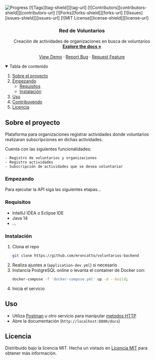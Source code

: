 <!-- PROJECT SHIELDS -->
![Progress](https://progress-bar.dev/30/?title=Desarrollo)
[![Tags][tag-shield]][tag-url]
[![Contributors][contributors-shield]][contributors-url]
[![Forks][forks-shield]][forks-url]
[![Issues][issues-shield]][issues-url]
[![MIT License][license-shield]][license-url]

<p align="center">

<h3 align="center">Red de Voluntarios</h3>

  <p align="center">
    Creación de actividades de organizaciones en busca de voluntarios
    <br />
    <a href="https://github.com/mroncatto/voluntarios-backend"><strong>Explore the docs »</strong></a>
    <br />
    <br />
    <a href="https://github.com/mroncatto/voluntarios-backend">View Demo</a>
    ·
    <a href="https://github.com/mroncatto/voluntarios-backend/issues">Report Bug</a>
    ·
    <a href="https://github.com/mroncatto/voluntarios-backend/issues">Request Feature</a>
  </p>
</p>

<!-- TABLE OF CONTENTS -->
<details open="open">
  <summary>Tabla de contenido</summary>
  <ol>
    <li>
      <a href="#sobre-el-proyecto">Sobre el proyecto</a>
    </li>
    <li>
      <a href="#empezando">Empezando</a>
      <ul>
        <li><a href="#requisitos">Requisitos</a></li>
        <li><a href="#instalacion">Instalación</a></li>
      </ul>
    </li>
    <li><a href="#uso">Uso</a></li>
    <li><a href="#contribuyendo">Contribuyendo</a></li>
    <li><a href="#licencia">Licencia</a></li>
  </ol>
</details>

<!-- ABOUT THE PROJECT -->
## Sobre el proyecto
Plataforma para organizaciones registrar actividades donde voluntarios realizaran subscripciones en dichas actividades.

Cuenta con las siguientes funcionalidades:
```
- Registro de voluntarios y organizaciones
- Registro actividades
- Subscripción de actividades que se desea voluntariar
```

<!-- GETTING STARTED -->
### Empezando

Para ejecutar la API siga las siguientes etapas...



### Requisitos

* IntelliJ IDEA o Eclipse IDE
* Java 14
* ...

### Instalación

1. Clona el repo
   ```sh
   git clone https://github.com/mroncatto/voluntarios-backend
    ```
2. Realiza ajustes a (`application-dev.yml`) si necesario
3. Instancia PostgreSQL online o levanta el container de Docker con:
   ```sh
   docker-compose -f 'docker-compose.yml' up -d --build;
   ```
4. Inicia el servicio

<!-- USAGE EXAMPLES -->
## Uso

- Utiliza [Postman](https://www.postman.com/downloads/) u otro servicio para manipular [metodos HTTP](https://www.w3schools.com/tags/ref_httpmethods.asp)
- Abre la documentación (`http://localhost:8080/docs`)

<!-- LICENSE -->
## Licencia

Distribuido bajo la licencia MIT. Hecha un vistazo en [Licencia MIT](https://github.com/mroncatto/voluntarios-backend/blob/master/LICENSE) para obtener más información.

